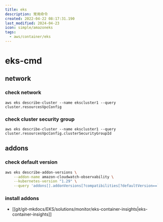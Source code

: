 ```yaml
---
title: eks
description: 常用命令
created: 2022-04-22 08:17:31.190
last_modified: 2024-04-23
icon: simple/amazoneks
tags:
  - aws/container/eks
---
```

# eks-cmd
## network
### check network 
```
aws eks describe-cluster --name ekscluster1 --query cluster.resourcesVpcConfig
```

### check cluster security group
```
aws eks describe-cluster --name ekscluster1 --query cluster.resourcesVpcConfig.clusterSecurityGroupId
```


## addons
### check default version
```sh
aws eks describe-addon-versions \
    --addon-name amazon-cloudwatch-observability \
    --kubernetes-version "1.29" \
    --query 'addons[].addonVersions[?compatibilities[?defaultVersion==`true`]].addonVersion'

```

### install addons
- [[git/git-mkdocs/EKS/solutions/monitor/eks-container-insights|eks-container-insights]]



